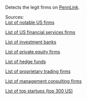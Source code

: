 Detects the legit firms on <a href="http://www.vpul.upenn.edu/careerservices/pennlink_jobseekers.php" target="_blank">PennLink</a>.<br>

Sources:<br>
<a href="http://en.wikipedia.org/wiki/List_of_companies_of_the_United_States" target="_blank">List of notable US firms</a>

<a href="http://en.wikipedia.org/wiki/Category:Financial_services_companies_of_the_United_States" target="_blank">List of US financial services firms</a>

<a href="http://en.wikipedia.org/wiki/List_of_investment_banks" target="_blank">List of investment banks</a>

<a href="http://en.wikipedia.org/wiki/List_of_private_equity_firms" target="_blank">List of private equity firms</a>

<a href="http://en.wikipedia.org/wiki/List_of_hedge_funds" target="_blank">List of hedge funds</a>

<a href="http://seekingalpha.com/instablog/10942491-proprietary-trading/2482141-proprietary-trading-firms" target="_blank">List of proprietary trading firms</a>

<a href="http://en.wikipedia.org/wiki/List_of_management_consulting_firms" target="_blank">List of management consulting firms</a>

<a href="http://www.startupranking.com/top/united-states" target="_blank">List of top startups (top 300 US)</a>